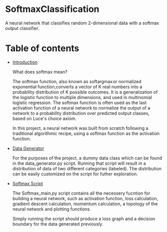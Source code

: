 # SoftmaxClassification
A neural network that classifies random 2-dimensional data with a softmax output classifier. 

# Table of contents

 - [Introduction](#introduction)

    What does softmax mean?
    
    The softmax function, also known as softargmax or normalized exponential function,converts a vector of K real numbers into a probability distribution of K possible outcomes. It is a generalization of the logistic function to multiple dimensions, and used in multinomial logistic regression. The softmax function is often used as the last activation function of a neural network to normalize the output of a network to a probability distribution over predicted output classes, based on Luce's choice axiom.

    In this project, a neural network was built from scratch following a traditional algorithmic recipe, using a softmax function
    as the activation function.

 - [Data Generator](#data-mining)
    
    For the purposes of the project, a dummy data class which can be found in the data_generator.py script. Running that script will result in a distribution of data of two different categories (labeled). The distribution can be easily customized on the script for futher exploration.
        
 - [Softmax Script](#data-cleaning)
    
    The Softmax_main.py script contains all the necessery fucntion for building a neural network, such as activation function, loss calculation, gradient descent calculation, momentum calculation, a topology of the neural network and plotting functions.

    Simply running the script should produce a loss graph and a decision boundary for the data generated previously.

    


